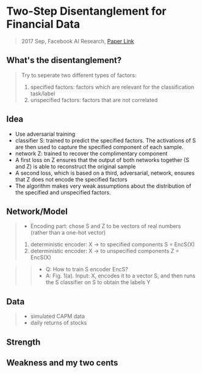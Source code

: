 # Two-Step Disentanglement for Financial Data
> 2017 Sep, Facebook AI Research, [Paper Link](https://arxiv.org/pdf/1709.00199.pdf)

## What's the disentanglement?
> Try to seperate two different types of factors: 
> 1. specified factors: factors which are relevant for the classification task/label
> 2. unspecified factors: factors that are not correlated

## Idea
* Use adversarial training 
* classifier S: trained to predict the specified factors. The activations of S are then used to capture the specified
component of each sample.
* network Z: trained to recover the complimentary component
* A first loss on Z ensures that the output of both networks together (S and Z) is able to reconstruct the original sample
* A second loss, which is based on a third, adversarial, network, ensures that Z does not encode the specified factors
* The algorithm makes very weak assumptions about the distribution of the specified and unspecified factors.

## Network/Model
> * Encoding part: chose S and Z to be vectors of real numbers (rather than a one-hot vector)
> 1. deterministic encoder: X -> to specified components S = EncS(X)
> 2. deterministic encoder: X -> to unspecified components Z = EncS(X)

> > * Q: How to train S encoder EncS?
> > * A:  Fig. 1(a). Input: X, encodes it to a vector S, and then runs the S classifier on S to obtain the labels Y

> 

## Data
> * simulated CAPM data
> * daily returns of stocks


## Strength


## Weakness and my two cents
